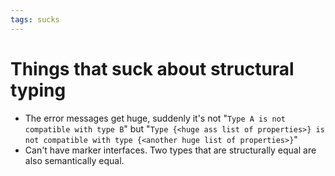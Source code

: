 ```yaml
---
tags: sucks
---
```


# Things that suck about structural typing
* The error messages get huge, suddenly it's not "`Type A is not compatible with type B`" but "`Type {<huge ass list of properties>} is not compatible with type {<another huge list of properties>}`"
* Can't have marker interfaces. Two types that are structurally equal are also semantically equal.

